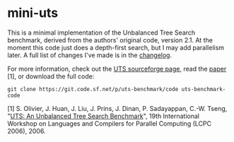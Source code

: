 # mini-uts
This is a minimal implementation of the Unbalanced Tree Search benchmark,
derived from the authors' original code, version 2.1. At the moment this
code just does a depth-first search, but I may add parallelism later. A full
list of changes I've made is in the [changelog](CHANGES).

For more information, check out the [UTS sourceforge page][sf], read the
[paper][paperlink] [1], or download the full code:
```
git clone https://git.code.sf.net/p/uts-benchmark/code uts-benchmark-code
```

[1] S. Olivier, J. Huan, J. Liu, J. Prins, J. Dinan, P. Sadayappan, C.-W. Tseng,
"[UTS: An Unbalanced Tree Search Benchmark][paperlink]", 19th International
Workshop on Languages and Compilers for Parallel Computing (LCPC 2006), 2006.

[sf]: https://sourceforge.net/p/uts-benchmark/wiki/Home/
[paperlink]: https://people.eecs.ku.edu/~jhuan/papers/lcpc06.pdf
